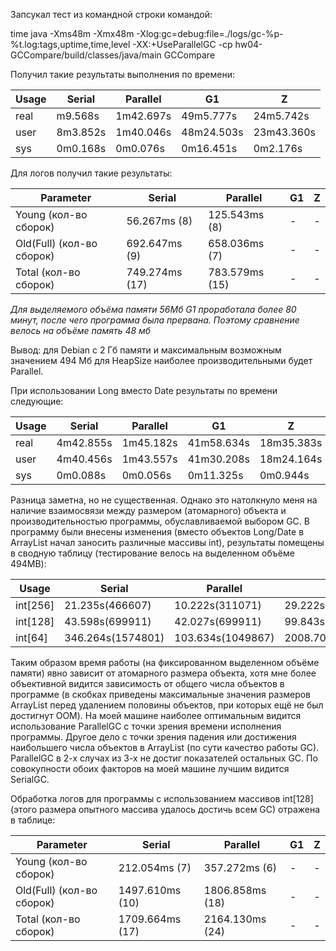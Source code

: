 Запсукал тест из командной строки командой:

time java -Xms48m -Xmx48m -Xlog:gc=debug:file=./logs/gc-%p-%t.log:tags,uptime,time,level -XX:+UseParallelGC -cp hw04-GCCompare/build/classes/java/main GCCompare

Получил такие результаты выполнения по времени:

Usage|Serial|Parallel|G1|Z
---|---|---|---|---
real|m9.568s|1m42.697s|49m5.777s|24m5.742s
user|8m3.852s|1m40.046s|48m24.503s|23m43.360s
sys|0m0.168s|0m0.076s|0m16.451s|0m2.176s

Для логов получил такие результаты:

Parameter|Serial|Parallel|G1|Z
---|---|---|---|---
Young (кол-во сборок)|56.267ms (8)|125.543ms (8)|-|-
Old(Full) (кол-во сборок)|692.647ms (9)|658.036ms (7)|-|-
Total (кол-во сборок)|749.274ms (17)|783.579ms (15)|-|-

_Для выделяемого объёма памяти 56Мб G1 проработала более 80 минут, после чего программа была прервана. Поэтому сравнение велось на объёме память 48 мб_

Вывод: для Debian с 2 Гб памяти и максимальным возможным значением 494 Мб для HeapSize наиболее производительными будет Parallel.

При использовании Long вместо Date результаты по времени следующие:

Usage|Serial|Parallel|G1|Z
---|---|---|---|---
real|4m42.855s|1m45.182s|41m58.634s|18m35.383s
user|4m40.456s|1m43.557s|41m30.208s|18m24.164s
sys|0m0.088s|0m0.056s|0m11.325s|0m0.944s

Разница заметна, но не существенная. Однако это натолкнуло меня на наличие взаимосвязи между размером (атомарного) объекта и производительностью программы, обуславливаемой выбором GC.
В программу были внесены изменения (вместо объектов Long/Date в ArrayList начал заносить различные массивы int), результаты помещены в сводную таблицу (тестирование велось на выделенном объёме 494MB):

Usage|Serial|Parallel|G1|Z
---|---|---|---|---
int[256]|21.235s(466607)|10.222s(311071)|29.222s(466607)|122.573s(466607)
int[128]|43.598s(699911)|42.027s(699911)|99.843s(699911)|346.264s(699911)
int[64]|346.264s(1574801)|103.634s(1049867)|2008.708s(1574801)|5109.768s(1574801)

Таким образом время работы (на фиксированном выделенном объёме памяти) явно зависит от атомарного размера объекта, хотя мне более объективной видится зависимость от общего числа объектов в программе (в скобках приведены максимальные значения размеров ArrayList перед удалением половины объектов, при которых ещё не был достигнут OOM).
На моей машине наиболее оптимальным видится использование ParallelGC с точки зрения времени исполнения программы. Другое дело с точки зрения падения или достижения наибольшего числа объектов в ArrayList (по сути качество работы GC). ParallelGC в 2-х случах из 3-х не достиг показателей остальных GC. По совокупности обоих факторов на моей машине лучшим видится SerialGC.

Обработка логов для программы с использованием массивов int[128] (этого размера опытного массива удалось достичь всем GC) отражена в таблице: 

Parameter|Serial|Parallel|G1|Z
---|---|---|---|---
Young (кол-во сборок)|212.054ms (7)|357.272ms (6)|-|-
Old(Full) (кол-во сборок)|1497.610ms (10)|1806.858ms (18)|-|-
Total (кол-во сборок)|1709.664ms (17)|2164.130ms (24)|-|-